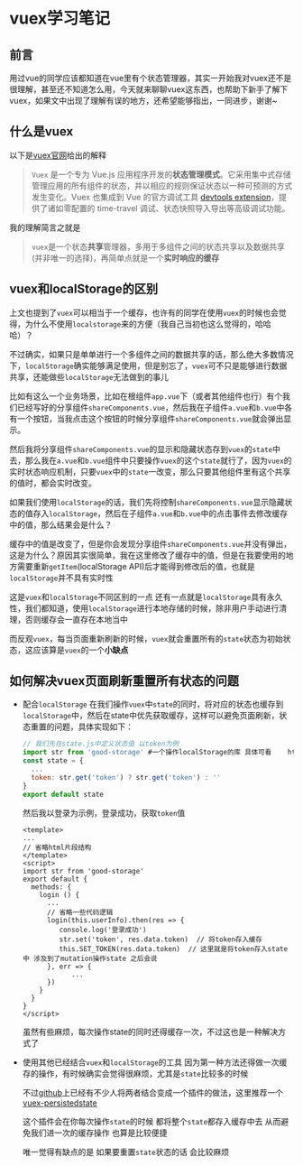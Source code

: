 # vuex学习笔记

## 前言
 用过vue的同学应该都知道在vue里有个状态管理器，其实一开始我对vuex还不是很理解，甚至还不知道怎么用，今天就来聊聊vuex这东西，也帮助下新手了解下vuex，如果文中出现了理解有误的地方，还希望能够指出，一同进步，谢谢~

## 什么是vuex
以下是[vuex官网](https://vuex.vuejs.org/zh-cn/)给出的解释
>`Vuex` 是一个专为 Vue.js 应用程序开发的**状态管理模式**。它采用集中式存储管理应用的所有组件的状态，并以相应的规则保证状态以一种可预测的方式发生变化。Vuex 也集成到 Vue 的官方调试工具 [devtools extension](https://github.com/vuejs/vue-devtools)，提供了诸如零配置的 time-travel 调试、状态快照导入导出等高级调试功能。

我的理解简言之就是
> `vuex`是一个状态**共享**管理器，多用于多组件之间的状态共享以及数据共享(并非唯一的选择)，再简单点就是一个**实时响应的缓存**

## vuex和localStorage的区别
上文也提到了`vuex`可以相当于一个缓存，也许有的同学在使用`vuex`的时候也会觉得，为什么不使用`localstorage`来的方便（我自己当初也这么觉得的，哈哈哈）？

不过确实，如果只是单单进行一个多组件之间的数据共享的话，那么绝大多数情况下，`localStorage`确实能够满足使用，但是别忘了，`vuex`可不只是能够进行数据共享，还能做些`localStorage`无法做到的事儿

比如有这么一个业务场景，比如在根组件`app.vue`下（或者其他组件也行）有个我们已经写好的分享组件`shareComponents.vue`，然后我在子组件`a.vue`和`b.vue`中各有一个按钮，当我点击这个按钮的时候分享组件`shareComponents.vue`就会弹出显示。

然后我将分享组件`shareComponents.vue`的显示和隐藏状态存到`vuex`的`state`中去，那么我在`a.vue`和`b.vue`组件中只要操作`vuex`的这个`state`就行了，因为`vuex`的实时状态响应机制，只要`vuex`中的`state`一改变，那么只要其他组件里有这个共享的值时，都会实时改变。

如果我们使用`localStorage`的话，我们先将控制`shareComponents.vue`显示隐藏状态的值存入`localStorage`，然后在子组件`a.vue`和`b.vue`中的点击事件去修改缓存中的值，那么结果会是什么？

缓存中的值是改变了，但是你会发现分享组件`shareComponents.vue`并没有弹出，这是为什么？原因其实很简单，我在这里修改了缓存中的值，但是在我要使用的地方需要重新`getItem`(localStorage API)后才能得到修改后的值，也就是`localStorage`并不具有实时性

这是`vuex`和`localStorage`不同区别的一点
还有一点就是`localStorage`具有永久性，我们都知道，使用`localStorage`进行本地存储的时候，除非用户手动进行清理，否则缓存会一直存在本地当中

而反观`vuex`，每当页面重新刷新的时候，`vuex`就会重置所有的`state`状态为初始状态，这应该算是`vuex`的一个**小缺点**

## 如何解决vuex页面刷新重置所有状态的问题
* 配合`localStorage`
  在我们操作`vuex`中`state`的同时，将对应的状态也缓存到`localStorage`中，然后在state中优先获取缓存，这样可以避免页面刷新，状态重置的问题，具体实现如下：
  ```javascript
  // 我们先在state.js中定义状态值 以token为例
  import str from 'good-storage' #一个操作localStorage的库 具体可看    https://github.com/ustbhuangyi/storage
  const state = {
    ...
    token: str.get('token') ? str.get('token') : ''
  }
  export default state
  ```
  然后我以登录为示例，登录成功，获取`token`值
  ```vue
  <template>
  ...
  // 省略html片段结构
  </template>
  <script>
  import str from 'good-storage'
  export default {
    methods: {
      login () {
        ...
        // 省略一些代码逻辑
        login(this.userInfo).then(res => {
           console.log('登录成功')
           str.set('token', res.data.token)  // 将token存入缓存
           this.SET_TOKEN(res.data.token)  // 这里就是将token存入state中 涉及到了mutation操作state 之后会说
        }, err => {
              ...
        })
      }
    }
  }
  </script>
  ```
  虽然有些麻烦，每次操作state的同时还得缓存一次，不过这也是一种解决方式了
* 使用其他已经结合`vuex`和`localStorage`的工具
  因为第一种方法还得做一次缓存的操作，有时候确实会觉得很麻烦，尤其是`state`比较多的时候
  
  不过[github](https://github.com/)上已经有不少人将两者结合变成一个插件的做法，这里推荐一个[vuex-persistedstate](https://github.com/robinvdvleuten/vuex-persistedstate)

  这个插件会在你每次操作`state`的时候 都将整个`state`都存入缓存中去 从而避免我们进一次的缓存操作 也算是比较便捷

  唯一觉得有缺点的是 如果要重置`state`状态的话 会比较麻烦
